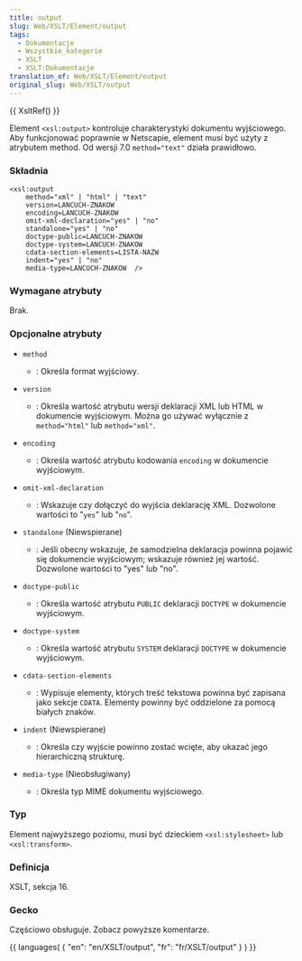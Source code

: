 ```yaml
---
title: output
slug: Web/XSLT/Element/output
tags:
  - Dokumentacje
  - Wszystkie_kategorie
  - XSLT
  - XSLT:Dokumentacje
translation_of: Web/XSLT/Element/output
original_slug: Web/XSLT/output
---
```

{{ XsltRef() }}

Element `<xsl:output>` kontroluje charakterystyki dokumentu wyjściowego. Aby funkcjonować poprawnie w Netscapie, element musi być użyty z atrybutem method. Od wersji 7.0 `method="text"` działa prawidłowo.

### Składnia

    <xsl:output
    	method="xml" | "html" | "text"
    	version=LANCUCH-ZNAKOW
    	encoding=LANCUCH-ZNAKOW
    	omit-xml-declaration="yes" | "no"
    	standalone="yes" | "no"
    	doctype-public=LANCUCH-ZNAKOW
    	doctype-system=LANCUCH-ZNAKOW
    	cdata-section-elements=LISTA-NAZW
    	indent="yes" | "no"
    	media-type=LANCUCH-ZNAKOW  />

### Wymagane atrybuty

Brak.

### Opcjonalne atrybuty

- `method`
  - : Określa format wyjściowy.

- `version`
  - : Określa wartość atrybutu wersji deklaracji XML lub HTML w dokumencie wyjściowym. Można go używać wyłącznie z `method="html"` lub `method="xml"`.

- `encoding`
  - : Określa wartość atrybutu kodowania `encoding` w dokumencie wyjściowym.

- `omit-xml-declaration`
  - : Wskazuje czy dołączyć do wyjścia deklarację XML. Dozwolone wartości to "`yes`" lub "`no`".

- `standalone` (Niewspierane)
  - : Jeśli obecny wskazuje, że samodzielna deklaracja powinna pojawić się dokumencie wyjściowym; wskazuje również jej wartość. Dozwolone wartości to "yes" lub "no".

- `doctype-public`
  - : Określa wartość atrybutu `PUBLIC` deklaracji `DOCTYPE` w dokumencie wyjściowym.

- `doctype-system`
  - : Określa wartość atrybutu `SYSTEM` deklaracji `DOCTYPE` w dokumencie wyjściowym.

- `cdata-section-elements`
  - : Wypisuje elementy, których treść tekstowa powinna być zapisana jako sekcje `CDATA`. Elementy powinny być oddzielone za pomocą białych znaków.

- `indent` (Niewspierane)
  - : Określa czy wyjście powinno zostać wcięte, aby ukazać jego hierarchiczną strukturę.

- `media-type` (Nieobsługiwany)
  - : Określa typ MIME dokumentu wyjściowego.

### Typ

Element najwyższego poziomu, musi być dzieckiem `<xsl:stylesheet>` lub `<xsl:transform>`.

### Definicja

XSLT, sekcja 16.

### Gecko

Częściowo obsługuje. Zobacz powyższe komentarze.

{{ languages( { "en": "en/XSLT/output", "fr": "fr/XSLT/output" } ) }}
